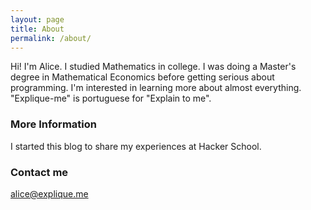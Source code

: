 ```yaml
---
layout: page
title: About
permalink: /about/
---
```


Hi! I'm Alice. I studied Mathematics in college. I was doing a Master's degree in Mathematical Economics before getting serious about programming. I'm interested in learning more about almost everything. "Explique-me" is portuguese for "Explain to me".

### More Information

I started this blog to share my experiences at Hacker School.

### Contact me

[alice@explique.me](mailto:alice@explique.me)
